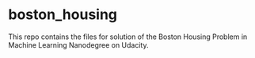 # boston_housing
This repo contains the files for solution of the Boston Housing Problem in Machine Learning Nanodegree on Udacity.
